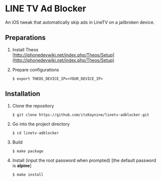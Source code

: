 # LINE TV Ad Blocker

An iOS tweak that automatically skip ads in LineTV on a jailbroken device.

## Preparations

1. Install Theos  
	[http://iphonedevwiki.net/index.php/Theos/Setup](http://iphonedevwiki.net/index.php/Theos/Setup)

2. Prepare configurations

	```
	$ export THEOS_DEVICE_IP=<YOUR_DEVICE_IP>
	```
	
## Installation

1. Clone the repository
	
	```
	$ git clone https://github.com/itsKaynine/linetv-adblocker.git
	```

2. Go into the project directory

	```
	$ cd linetv-adblocker
	```

3. Build

	```
	$ make package
	```
	
4. Install (input the root password when prompted) [the default password is **alpine**]

	```
	$ make install
	```